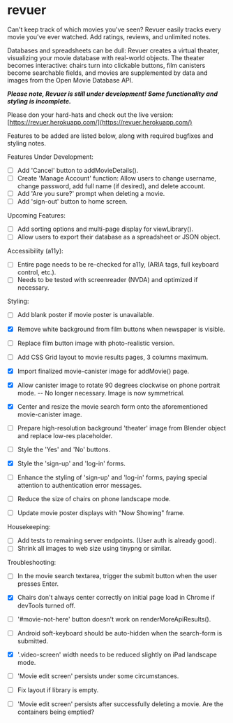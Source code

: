 # revuer
Can't keep track of which movies you've seen? Revuer easily tracks every movie you've ever watched. Add ratings, reviews, and unlimited notes.

Databases and spreadsheets can be dull: Revuer creates a virtual theater, visualizing your movie database with real-world objects. The theater becomes interactive: chairs turn into clickable buttons, film canisters become searchable fields, and movies are supplemented by data and images from the Open Movie Database API.


***Please note, Revuer is still under development! Some functionality and styling is incomplete.***

Please don your hard-hats and check out the live version: [https://revuer.herokuapp.com/](https://revuer.herokuapp.com/)

Features to be added are listed below, along with required bugfixes and styling notes.

Features Under Development:
  * [ ] Add 'Cancel' button to addMovieDetails().
  * [ ] Create 'Manage Account' function: Allow users to change username, change password, add full name (if desired), and delete account.
  * [ ] Add 'Are you sure?' prompt when deleting a movie.
  * [ ] Add 'sign-out' button to home screen.
  
Upcoming Features:
  * [ ] Add sorting options and multi-page display for viewLibrary().
  * [ ] Allow users to export their database as a spreadsheet or JSON object.
  
Accessibility (a11y):
  * [ ] Entire page needs to be re-checked for a11y, (ARIA tags, full keyboard control, etc.).
  * [ ] Needs to be tested with screenreader (NVDA) and optimized if necessary.
 
Styling:
  * [ ] Add blank poster if movie poster is unavailable.
  * [X] Remove white background from film buttons when newspaper is visible.
  * [ ] Replace film button image with photo-realistic version.
  * [ ] Add CSS Grid layout to movie results pages, 3 columns maximum.
  * [X] Import finalized movie-canister image for addMovie() page.
  * [X] Allow canister image to rotate 90 degrees clockwise on phone portrait mode.
        -- No longer necessary. Image is now symmetrical.
  * [X] Center and resize the movie search form onto the aforementioned movie-canister image.
  * [ ] Prepare high-resolution background 'theater' image from Blender object and replace low-res placeholder.
  * [ ] Style the 'Yes' and 'No' buttons.
  * [X] Style the 'sign-up' and 'log-in' forms.
  * [ ] Enhance the styling of 'sign-up' and 'log-in' forms, paying special attention to authentication error messages.
  * [ ] Reduce the size of chairs on phone landscape mode.
  * [ ] Update movie poster displays with "Now Showing" frame.
  
    
Housekeeping:
  * [ ] Add tests to remaining server endpoints. (User auth is already good).
  * [ ] Shrink all images to web size using tinypng or similar.
     
Troubleshooting:
  * [ ] In the movie search textarea, trigger the submit button when the user presses Enter.
  * [X] Chairs don't always center correctly on initial page load in Chrome if devTools turned off.
  * [ ] '#movie-not-here' button doesn't work on renderMoreApiResults().
  * [ ] Android soft-keyboard should be auto-hidden when the search-form is submitted.
  * [X] '.video-screen' width needs to be reduced slightly on iPad landscape mode.
  * [ ] 'Movie edit screen' persists under some circumstances.
  * [ ] Fix layout if library is empty.
  * [ ] 'Movie edit screen' persists after successfully deleting a movie. Are the containers being emptied?
  
